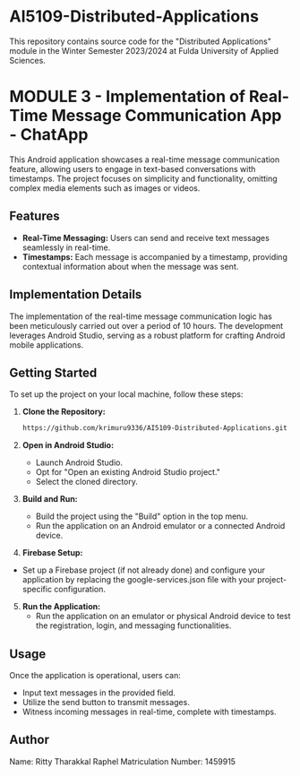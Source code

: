 # AI5109-Distributed-Applications

This repository contains source code for the "Distributed Applications" module in the Winter Semester 2023/2024 at Fulda University of Applied Sciences.

# MODULE 3 - Implementation of Real-Time Message Communication App - ChatApp

This Android application showcases a real-time message communication feature, allowing users to engage in text-based conversations with timestamps. The project focuses on simplicity and functionality, omitting complex media elements such as images or videos.

## Features

- **Real-Time Messaging:** Users can send and receive text messages seamlessly in real-time.
- **Timestamps:** Each message is accompanied by a timestamp, providing contextual information about when the message was sent.

## Implementation Details

The implementation of the real-time message communication logic has been meticulously carried out over a period of 10 hours. The development leverages Android Studio, serving as a robust platform for crafting Android mobile applications.

## Getting Started

To set up the project on your local machine, follow these steps:

1. **Clone the Repository:**
   ```bash
   https://github.com/krimuru9336/AI5109-Distributed-Applications.git
   ```

2. **Open in Android Studio:**
   - Launch Android Studio.
   - Opt for "Open an existing Android Studio project."
   - Select the cloned directory.

3. **Build and Run:**
   - Build the project using the "Build" option in the top menu.
   - Run the application on an Android emulator or a connected Android device.
  
4. **Firebase Setup:**
  - Set up a Firebase project (if not already done) and configure your application by replacing the google-services.json file with your project-specific configuration.

5. **Run the Application:**
    - Run the application on an emulator or physical Android device to test the registration, login, and messaging functionalities.


## Usage

Once the application is operational, users can:

- Input text messages in the provided field.
- Utilize the send button to transmit messages.
- Witness incoming messages in real-time, complete with timestamps.

## Author
Name: Ritty Tharakkal Raphel
Matriculation Number: 1459915
